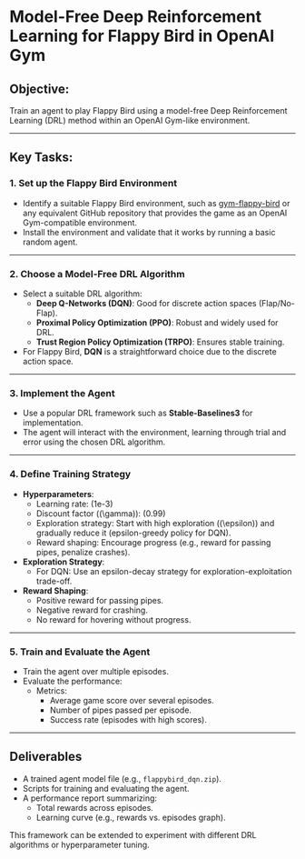 # Model-Free Deep Reinforcement Learning for Flappy Bird in OpenAI Gym

## Objective:
Train an agent to play Flappy Bird using a model-free Deep Reinforcement Learning (DRL) method within an OpenAI Gym-like environment.

---

## Key Tasks:

### 1. Set up the Flappy Bird Environment
- Identify a suitable Flappy Bird environment, such as [gym-flappy-bird](https://github.com/chaneyk/gym-flappy-bird) or any equivalent GitHub repository that provides the game as an OpenAI Gym-compatible environment.
- Install the environment and validate that it works by running a basic random agent.

---

### 2. Choose a Model-Free DRL Algorithm
- Select a suitable DRL algorithm:
  - **Deep Q-Networks (DQN)**: Good for discrete action spaces (Flap/No-Flap).
  - **Proximal Policy Optimization (PPO)**: Robust and widely used for DRL.
  - **Trust Region Policy Optimization (TRPO)**: Ensures stable training.
- For Flappy Bird, **DQN** is a straightforward choice due to the discrete action space.

---

### 3. Implement the Agent
- Use a popular DRL framework such as **Stable-Baselines3** for implementation.
- The agent will interact with the environment, learning through trial and error using the chosen DRL algorithm.

---

### 4. Define Training Strategy
- **Hyperparameters**:
  - Learning rate: \(1e-3\)
  - Discount factor (\(\gamma\)): \(0.99\)
  - Exploration strategy: Start with high exploration (\(\epsilon\)) and gradually reduce it (epsilon-greedy policy for DQN).
  - Reward shaping: Encourage progress (e.g., reward for passing pipes, penalize crashes).
- **Exploration Strategy**:
  - For DQN: Use an epsilon-decay strategy for exploration-exploitation trade-off.
- **Reward Shaping**:
  - Positive reward for passing pipes.
  - Negative reward for crashing.
  - No reward for hovering without progress.

---

### 5. Train and Evaluate the Agent
- Train the agent over multiple episodes.
- Evaluate the performance:
  - Metrics:
    - Average game score over several episodes.
    - Number of pipes passed per episode.
    - Success rate (episodes with high scores).

---

## Deliverables
- A trained agent model file (e.g., `flappybird_dqn.zip`).
- Scripts for training and evaluating the agent.
- A performance report summarizing:
  - Total rewards across episodes.
  - Learning curve (e.g., rewards vs. episodes graph).

This framework can be extended to experiment with different DRL algorithms or hyperparameter tuning.
